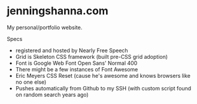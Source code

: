 # jenningshanna.com
My personal/portfolio website.

Specs
- registered and hosted by Nearly Free Speech
- Grid is Skeleton CSS framework (built pre-CSS grid adoption)
- Font is Google Web Font Open Sans' Normal 400
- There might be a few instances of Font Awesome
- Eric Meyers CSS Reset (cause he's awesome and knows browsers like no one else)
- Pushes automatically from Github to my SSH (with custom script found on random search years ago)


